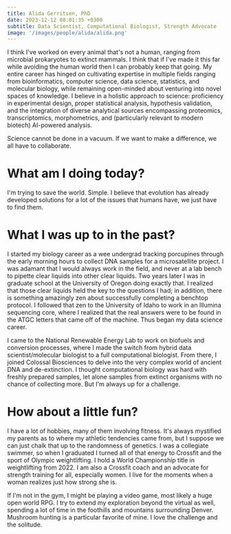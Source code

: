 ```yaml
---
title: Alida Gerritsen, PhD
date: 2023-12-12 08:01:35 +0300
subtitle: Data Scientist, Computational Biologist, Strength Advocate
image: '/images/people/alida/alida.png'
---
```


I think I've worked on every animal that's not a human, ranging from microbial prokaryotes to extinct mammals. I think that if I've made it this far while avoiding the human world then I can probably keep that going. My entire career has hinged on cultivating expertise in multiple fields ranging from bioinformatics, computer science, data science, statistics, and molecular biology, while remaining open-minded about venturing into novel spaces of knowledge. I believe in a holistic approach to science: proficiency in experimental design, proper statistical analysis, hypothesis validation, and the integration of diverse analytical sources encompassing proteomics, transcriptomics, morphometrics, and (particularly relevant to modern biotech) AI-powered analysis.

Science cannot be done in a vacuum. If we want to make a difference, we all have to collaborate. 

# What am I doing today?
I'm trying to save the world. Simple. I believe that evolution has already developed solutions for a lot of the issues that humans have, we just have to find them. 

# What I was up to in the past?
I started my biology career as a wee undergrad tracking porcupines through the early morning hours to collect DNA samples for a microsatellite project. I was adamant that I would always work in the field, and never at a lab bench to pipette clear liquids into other clear liquids. Two years later I was in graduate school at the University of Oregon doing exactly that. I realized that those clear liquids held the key to the questions I had; in addition, there is something amazingly zen about successfully completing a benchtop protocol. I followed that zen to the University of Idaho to work in an Illumina sequencing core, where I realized that the real answers were to be found in the ATGC letters that came off of the machine. Thus began my data science career. 

I came to the National Renewable Energy Lab to work on biofuels and conversion processes, where I made the switch from hybrid data scientist/molecular biologist to a full computational biologist. From there, I joined Colossal Biosciences to delve into the very complex world of ancient DNA and de-extinction. I thought computational biology was hard with freshly prepared samples, let alone samples from extinct organisms with no chance of collecting more. But I'm always up for a challenge. 

# How about a little fun?
I have a lot of hobbies, many of them involving fitness. It's always mystified my parents as to where my athletic tendencies came from, but I suppose we can just chalk that up to the randomness of genetics. I was a collegiate swimmer, so when I graduated I turned all of that energy to Crossfit and the sport of Olympic weightlifting. I hold a World Championship title in weightlifting from 2022. I am also a Crossfit coach and an advocate for strength training for all, especially women. I live for the moments when a woman realizes just how strong she is. 

If I'm not in the gym, I might be playing a video game, most likely a huge open world RPG. I try to extend my exploration beyond the virtual as well, spending a lot of time in the foothills and mountains surrounding Denver. Mushroom hunting is a particular favorite of mine. I love the challenge and the solitude. 
